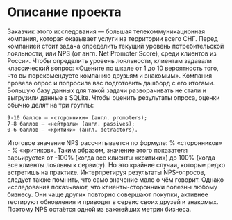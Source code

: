 # Описание проекта
Заказчик этого исследования — большая телекоммуникационная компания, которая оказывает услуги на территории всего СНГ. Перед компанией стоит задача определить текущий уровень потребительской лояльности, или NPS (от англ. Net Promoter Score), среди клиентов из России. 
Чтобы определить уровень лояльности, клиентам задавали классический вопрос: «Оцените по шкале от 1 до 10 вероятность того, что вы порекомендуете компанию друзьям и знакомым».
Компания провела опрос и попросила вас подготовить дашборд с его итогами. Большую базу данных для такой задачи разворачивать не стали и выгрузили данные в SQLite. 
Чтобы оценить результаты опроса, оценки обычно делят на три группы:

    9-10 баллов — «cторонники» (англ. promoters);
    7-8 баллов — «нейтралы» (англ. passives);
    0-6 баллов — «критики» (англ. detractors).

Итоговое значение NPS рассчитывается по формуле: % «сторонников» - % «критиков».
Таким образом, значение этого показателя варьируется от -100% (когда все клиенты «критики») до 100% (когда все клиенты лояльны к сервису). Но это крайние случаи, которые редко встретишь на практике. 
Интерпретируя результаты NPS-опросов, следует также помнить, что само значение мало о чём говорит. Однако исследования показывают, что клиенты-сторонники полезны любому бизнесу. Они чаще других повторно совершают покупки, активнее тестируют обновления и приводят в сервис своих друзей и знакомых. Поэтому NPS остаётся одной из важнейших метрик бизнеса. 
